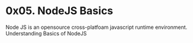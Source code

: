 # 0x05. NodeJS Basics
Node JS is an opensource cross-platfoam javascript runtime environment. Understanding Basics of NodeJS